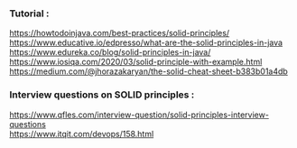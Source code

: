 ### Tutorial :
https://howtodoinjava.com/best-practices/solid-principles/ <br/>
https://www.educative.io/edpresso/what-are-the-solid-principles-in-java <br/>
https://www.edureka.co/blog/solid-principles-in-java/ <br/>
https://www.iosiqa.com/2020/03/solid-principle-with-example.html <br/>
https://medium.com/@jhorazakaryan/the-solid-cheat-sheet-b383b01a4db <br/>

### Interview questions on SOLID principles :
https://www.qfles.com/interview-question/solid-principles-interview-questions <br/>
https://www.itqit.com/devops/158.html <br/>
